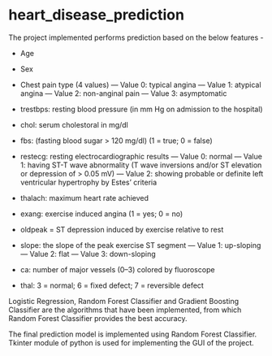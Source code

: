 # heart_disease_prediction
The project implemented performs prediction based on the below features - 
- Age
- Sex
- Chest pain type (4 values)
— Value 0: typical angina
— Value 1: atypical angina
— Value 2: non-anginal pain 
— Value 3: asymptomatic
- trestbps: resting blood pressure (in mm Hg on admission to the hospital)
- chol: serum cholestoral in mg/dl
- fbs: (fasting blood sugar > 120 mg/dl) (1 = true; 0 = false)
- restecg: resting electrocardiographic results
— Value 0: normal
— Value 1: having ST-T wave abnormality (T wave inversions and/or ST elevation or depression of > 0.05 mV)
— Value 2: showing probable or definite left ventricular hypertrophy by Estes’ criteria
- thalach: maximum heart rate achieved
- exang: exercise induced angina (1 = yes; 0 = no)
- oldpeak = ST depression induced by exercise relative to rest

- slope: the slope of the peak exercise ST segment
— Value 1: up-sloping
— Value 2: flat
— Value 3: down-sloping
- ca: number of major vessels (0–3) colored by fluoroscope
- thal: 3 = normal; 6 = fixed defect; 7 = reversible defect



Logistic Regression, Random Forest Classifier and Gradient Boosting Classifier are the algorithms that have been implemented, from which Random Forest Classifier
provides the best accuracy.



The final prediction model is implemented using Random Forest Classifier.
Tkinter module of python is used for implementing the GUI of the project.
